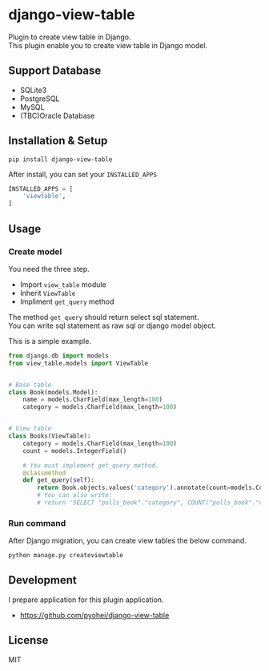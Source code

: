 # django-view-table

Plugin to create view table in Django.  
This plugin enable you to create view table in Django model.  


## Support Database

* SQLite3
* PostgreSQL
* MySQL
* (TBC)Oracle Database

## Installation & Setup

```
pip install django-view-table
```

After install, you can set your `INSTALLED_APPS`

```python
INSTALLED_APPS = [
    'viewtable',
]
```

## Usage

### Create model

You need the three step.

* Import `view_table` module
* Inherit `ViewTable`
* Impliment `get_query` method

The method `get_query` should return select sql statement.  
You can write sql statement as raw sql or django model object.  

This is a simple example.  

```python
from django.db import models
from view_table.models import ViewTable


# Base table
class Book(models.Model):
    name = models.CharField(max_length=100)
    category = models.CharField(max_length=100)


# View table
class Books(ViewTable):
    category = models.CharField(max_length=100)
    count = models.IntegerField()

    # You must implement get_query method.
    @classmethod
    def get_query(self):
        return Book.objects.values('category').annotate(count=models.Count('category')).query
        # You can also write:
        # return 'SELECT "polls_book"."category", COUNT("polls_book"."category") AS "count" FROM "polls_book" GROUP BY "polls_book"."category"' 
``` 


### Run command

After Django migration, you can create view tables the below command.  

```bash
python manage.py createviewtable
```

## Development

I prepare application for this plugin application.  

* https://github.com/pyohei/django-view-table


## License

MIT
